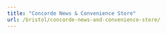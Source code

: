 ```yaml
---
title: "Concorde News & Convenience Store"
url: /bristol/concorde-news-and-convenience-store/
---
```

